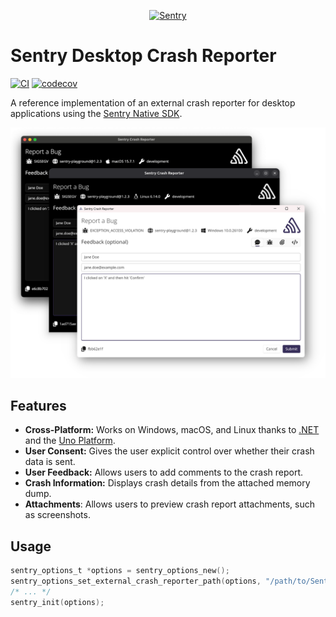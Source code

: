 <p align="center">
  <a href="https://sentry.io/?utm_source=github&utm_medium=logo" target="_blank">
    <picture>
      <source srcset="https://sentry-brand.storage.googleapis.com/sentry-logo-white.png" media="(prefers-color-scheme: dark)" />
      <source srcset="https://sentry-brand.storage.googleapis.com/sentry-logo-black.png" media="(prefers-color-scheme: light), (prefers-color-scheme: no-preference)" />
      <img src="https://sentry-brand.storage.googleapis.com/sentry-logo-black.png" alt="Sentry" width="280">
    </picture>
  </a>
</p>

# Sentry Desktop Crash Reporter

[![CI](https://github.com/getsentry/sentry-desktop-crash-reporter/actions/workflows/ci.yml/badge.svg)](https://github.com/getsentry/sentry-desktop-crash-reporter/actions/workflows/ci.yml)
[![codecov](https://codecov.io/gh/getsentry/sentry-desktop-crash-reporter/graph/badge.svg)](https://codecov.io/gh/getsentry/sentry-desktop-crash-reporter)

A reference implementation of an external crash reporter for desktop applications using the [Sentry Native SDK](https://docs.sentry.io/platforms/native/).

![Screenshots](.screenshots/all.png)

## Features

* **Cross-Platform:** Works on Windows, macOS, and Linux thanks to [.NET](https://dot.net) and the [Uno Platform](https://platform.uno/).
* **User Consent:** Gives the user explicit control over whether their crash data is sent.
* **User Feedback:** Allows users to add comments to the crash report.
* **Crash Information:** Displays crash details from the attached memory dump.
* **Attachments**: Allows users to preview crash report attachments, such as screenshots.

## Usage

```c
sentry_options_t *options = sentry_options_new();
sentry_options_set_external_crash_reporter_path(options, "/path/to/Sentry.CrashReporter");
/* ... */
sentry_init(options);
```
